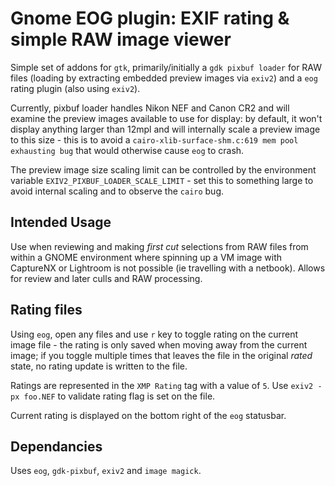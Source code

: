 # Gnome EOG plugin: EXIF rating & simple RAW image viewer

Simple set of addons for `gtk`, primarily/initially a `gdk pixbuf loader` for RAW files (loading by extracting embedded preview images via `exiv2`) and a `eog` rating plugin (also using `exiv2`).

Currently, pixbuf loader handles Nikon NEF and Canon CR2 and will examine the preview images available to use for display:  by default, it won't display anything larger than 12mpl and will internally scale a preview image to this size - this is to avoid a `cairo-xlib-surface-shm.c:619 mem pool exhausting bug` that would otherwise cause `eog` to crash.

The preview image size scaling limit can be controlled by the environment variable `EXIV2_PIXBUF_LOADER_SCALE_LIMIT` - set this to something large to avoid internal scaling and to observe the `cairo` bug.

## Intended Usage
Use when reviewing and making _first cut_ selections from RAW files from within a GNOME environment where spinning up a VM image with CaptureNX or Lightroom is not possible (ie travelling with a netbook).  Allows for review and later culls and RAW processing.

## Rating files
Using `eog`, open any files and use `r` key to toggle rating on the current image file - the rating is only saved when moving away from the current image;  if you toggle multiple times that leaves the file in the original _rated_ state, no rating update is written to the file.

Ratings are represented in the `XMP Rating` tag with a value of `5`.  Use `exiv2 -px foo.NEF` to validate rating flag is set on the file.

Current rating is displayed on the bottom right of the `eog` statusbar.

## Dependancies
Uses `eog`, `gdk-pixbuf`, `exiv2` and `image magick`.

